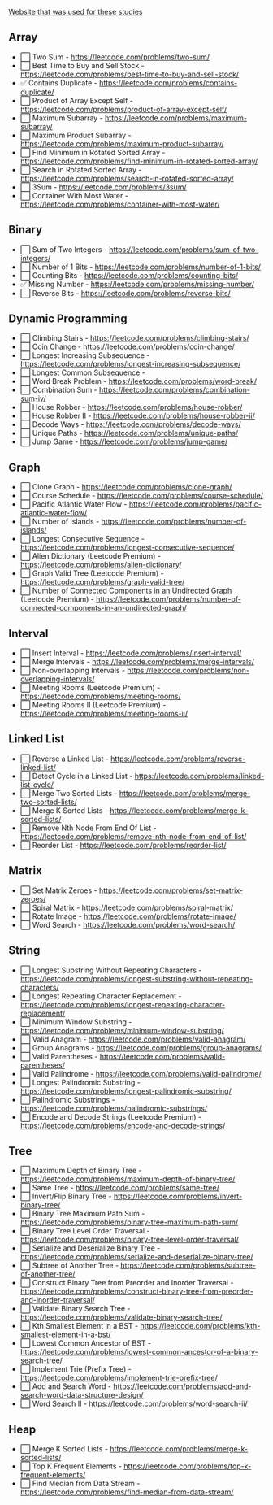[Website that was used for these studies](https://www.teamblind.com/post/New-Year-Gift---Curated-List-of-Top-100-LeetCode-Questions-to-Save-Your-Time-OaM1orEU/)

## Array

- ⬜️ Two Sum - https://leetcode.com/problems/two-sum/
- ⬜️ Best Time to Buy and Sell Stock - https://leetcode.com/problems/best-time-to-buy-and-sell-stock/
- ✅ Contains Duplicate - https://leetcode.com/problems/contains-duplicate/
- ⬜️ Product of Array Except Self - https://leetcode.com/problems/product-of-array-except-self/
- ⬜️ Maximum Subarray - https://leetcode.com/problems/maximum-subarray/
- ⬜️ Maximum Product Subarray - https://leetcode.com/problems/maximum-product-subarray/
- ⬜️ Find Minimum in Rotated Sorted Array - https://leetcode.com/problems/find-minimum-in-rotated-sorted-array/
- ⬜️ Search in Rotated Sorted Array - https://leetcode.com/problems/search-in-rotated-sorted-array/
- ⬜️ 3Sum - https://leetcode.com/problems/3sum/
- ⬜️ Container With Most Water - https://leetcode.com/problems/container-with-most-water/

## Binary

- ⬜️ Sum of Two Integers - https://leetcode.com/problems/sum-of-two-integers/
- ⬜️ Number of 1 Bits - https://leetcode.com/problems/number-of-1-bits/
- ⬜️ Counting Bits - https://leetcode.com/problems/counting-bits/
- ✅ Missing Number - https://leetcode.com/problems/missing-number/
- ⬜️ Reverse Bits - https://leetcode.com/problems/reverse-bits/

## Dynamic Programming

- ⬜️ Climbing Stairs - https://leetcode.com/problems/climbing-stairs/
- ⬜️ Coin Change - https://leetcode.com/problems/coin-change/
- ⬜️ Longest Increasing Subsequence - https://leetcode.com/problems/longest-increasing-subsequence/
- ⬜️ Longest Common Subsequence -
- ⬜️ Word Break Problem - https://leetcode.com/problems/word-break/
- ⬜️ Combination Sum - https://leetcode.com/problems/combination-sum-iv/
- ⬜️ House Robber - https://leetcode.com/problems/house-robber/
- ⬜️ House Robber II - https://leetcode.com/problems/house-robber-ii/
- ⬜️ Decode Ways - https://leetcode.com/problems/decode-ways/
- ⬜️ Unique Paths - https://leetcode.com/problems/unique-paths/
- ⬜️ Jump Game - https://leetcode.com/problems/jump-game/

## Graph

- ⬜️ Clone Graph - https://leetcode.com/problems/clone-graph/
- ⬜️ Course Schedule - https://leetcode.com/problems/course-schedule/
- ⬜️ Pacific Atlantic Water Flow - https://leetcode.com/problems/pacific-atlantic-water-flow/
- ⬜️ Number of Islands - https://leetcode.com/problems/number-of-islands/
- ⬜️ Longest Consecutive Sequence - https://leetcode.com/problems/longest-consecutive-sequence/
- ⬜️ Alien Dictionary (Leetcode Premium) - https://leetcode.com/problems/alien-dictionary/
- ⬜️ Graph Valid Tree (Leetcode Premium) - https://leetcode.com/problems/graph-valid-tree/
- ⬜️ Number of Connected Components in an Undirected Graph (Leetcode Premium) - https://leetcode.com/problems/number-of-connected-components-in-an-undirected-graph/

## Interval

- ⬜️ Insert Interval - https://leetcode.com/problems/insert-interval/
- ⬜️ Merge Intervals - https://leetcode.com/problems/merge-intervals/
- ⬜️ Non-overlapping Intervals - https://leetcode.com/problems/non-overlapping-intervals/
- ⬜️ Meeting Rooms (Leetcode Premium) - https://leetcode.com/problems/meeting-rooms/
- ⬜️ Meeting Rooms II (Leetcode Premium) - https://leetcode.com/problems/meeting-rooms-ii/

## Linked List

- ⬜️ Reverse a Linked List - https://leetcode.com/problems/reverse-linked-list/
- ⬜️ Detect Cycle in a Linked List - https://leetcode.com/problems/linked-list-cycle/
- ⬜️ Merge Two Sorted Lists - https://leetcode.com/problems/merge-two-sorted-lists/
- ⬜️ Merge K Sorted Lists - https://leetcode.com/problems/merge-k-sorted-lists/
- ⬜️ Remove Nth Node From End Of List - https://leetcode.com/problems/remove-nth-node-from-end-of-list/
- ⬜️ Reorder List - https://leetcode.com/problems/reorder-list/

## Matrix

- ⬜️ Set Matrix Zeroes - https://leetcode.com/problems/set-matrix-zeroes/
- ⬜️ Spiral Matrix - https://leetcode.com/problems/spiral-matrix/
- ⬜️ Rotate Image - https://leetcode.com/problems/rotate-image/
- ⬜️ Word Search - https://leetcode.com/problems/word-search/

## String

- ⬜️ Longest Substring Without Repeating Characters - https://leetcode.com/problems/longest-substring-without-repeating-characters/
- ⬜️ Longest Repeating Character Replacement - https://leetcode.com/problems/longest-repeating-character-replacement/
- ⬜️ Minimum Window Substring - https://leetcode.com/problems/minimum-window-substring/
- ⬜️ Valid Anagram - https://leetcode.com/problems/valid-anagram/
- ⬜️ Group Anagrams - https://leetcode.com/problems/group-anagrams/
- ⬜️ Valid Parentheses - https://leetcode.com/problems/valid-parentheses/
- ⬜️ Valid Palindrome - https://leetcode.com/problems/valid-palindrome/
- ⬜️ Longest Palindromic Substring - https://leetcode.com/problems/longest-palindromic-substring/
- ⬜️ Palindromic Substrings - https://leetcode.com/problems/palindromic-substrings/
- ⬜️ Encode and Decode Strings (Leetcode Premium) - https://leetcode.com/problems/encode-and-decode-strings/

## Tree

- ⬜️ Maximum Depth of Binary Tree - https://leetcode.com/problems/maximum-depth-of-binary-tree/
- ⬜️ Same Tree - https://leetcode.com/problems/same-tree/
- ⬜️ Invert/Flip Binary Tree - https://leetcode.com/problems/invert-binary-tree/
- ⬜️ Binary Tree Maximum Path Sum - https://leetcode.com/problems/binary-tree-maximum-path-sum/
- ⬜️ Binary Tree Level Order Traversal - https://leetcode.com/problems/binary-tree-level-order-traversal/
- ⬜️ Serialize and Deserialize Binary Tree - https://leetcode.com/problems/serialize-and-deserialize-binary-tree/
- ⬜️ Subtree of Another Tree - https://leetcode.com/problems/subtree-of-another-tree/
- ⬜️ Construct Binary Tree from Preorder and Inorder Traversal - https://leetcode.com/problems/construct-binary-tree-from-preorder-and-inorder-traversal/
- ⬜️ Validate Binary Search Tree - https://leetcode.com/problems/validate-binary-search-tree/
- ⬜️ Kth Smallest Element in a BST - https://leetcode.com/problems/kth-smallest-element-in-a-bst/
- ⬜️ Lowest Common Ancestor of BST - https://leetcode.com/problems/lowest-common-ancestor-of-a-binary-search-tree/
- ⬜️ Implement Trie (Prefix Tree) - https://leetcode.com/problems/implement-trie-prefix-tree/
- ⬜️ Add and Search Word - https://leetcode.com/problems/add-and-search-word-data-structure-design/
- ⬜️ Word Search II - https://leetcode.com/problems/word-search-ii/

## Heap

- ⬜️ Merge K Sorted Lists - https://leetcode.com/problems/merge-k-sorted-lists/
- ⬜️ Top K Frequent Elements - https://leetcode.com/problems/top-k-frequent-elements/
- ⬜️ Find Median from Data Stream - https://leetcode.com/problems/find-median-from-data-stream/
